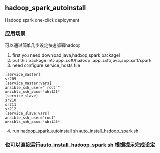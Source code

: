 ## hadoop_spark_autoinstall
 Hadoop spark one-click deployment
### 应用场景
可以通过简单几步设定快速部署hadoop

1. first you need download java,hadoop,spark package!
2. put this package into app_soft/hadoop ,app_soft/java,app_soft/spark
3. need configure service_hosts file
```
[service_master]
sr209
[service_master:vars]
ansible_ssh_user="`root`"
ansible_ssh_pass="abc123"
[service_slave]
sr210
sr211
sr212
[service_slave:vars]
ansible_ssh_user="root"
ansible_ssh_pass="abc123"

```
4. run hadoop_spark_autoinstall
sh auto_install_hadoop_spark.sh
### 也可以直接运行auto_install_hadoop_spark.sh 根据提示完成设定
